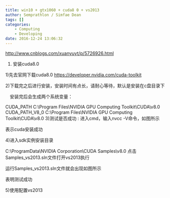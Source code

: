 ```yaml
---
title: win10 + gtx1060 + cuda8 0 + vs2013
author: Semprathlon / Simfae Dean
tags: []
categories:
	- Computing
	- Developing
date: 2016-12-24 13:06:32
---
```

http://www.cnblogs.com/xuanyuyt/p/5726926.html

1. 安装cuda8.0

1)先去官网下载cuda8.0  https://developer.nvidia.com/cuda-toolkit

2)下载完之后进行安装，安装时间有点长，请耐心等待，默认是安装在c盘目录下

　安装完后会生成两个系统变量：

CUDA_PATH    C:\Program Files\NVIDIA GPU Computing Toolkit\CUDA\v8.0
CUDA_PATH_V8_0    C:\Program Files\NVIDIA GPU Computing Toolkit\CUDA\v8.0
3)测试是否成功 : 进入cmd，输入nvcc -V命令，如图所示

表示cuda安装成功

4)进入sdk实例安装目录

C:\ProgramData\NVIDIA Corporation\CUDA Samples\v8.0
点击Samples_vs2013.sln文件打开vs2013执行 

运行Samples_vs2013.sln文件就会出现如图所示



表明测试成功

5)使用配置vs2013